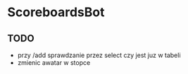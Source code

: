 # ScoreboardsBot

## TODO

- przy /add sprawdzanie przez select czy jest juz w tabeli
- zmienic awatar w stopce